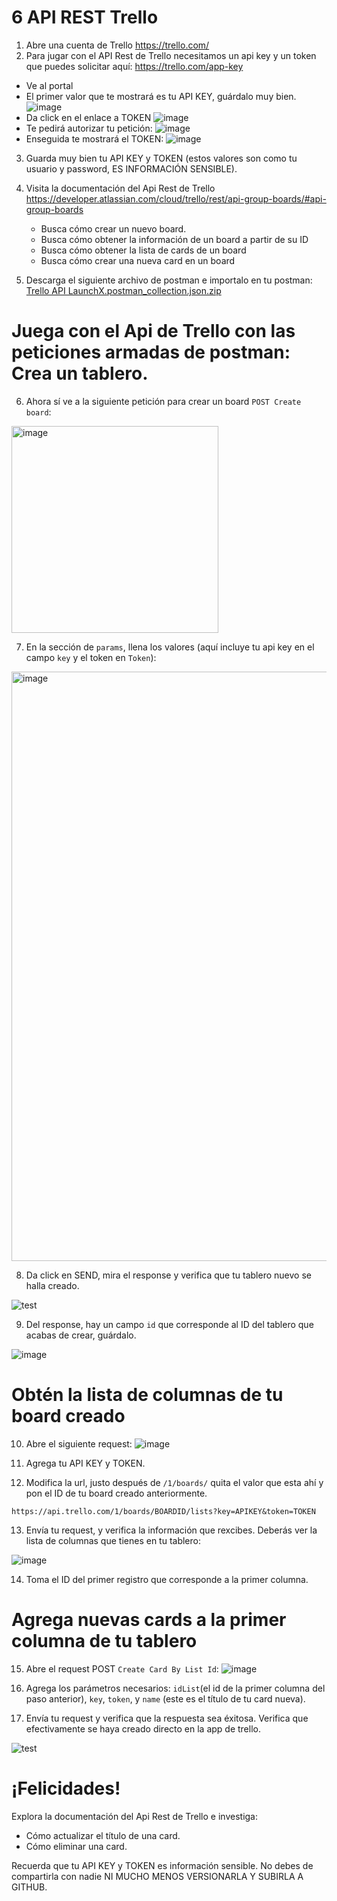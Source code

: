 # 6 API REST Trello

1. Abre una cuenta de Trello https://trello.com/
2. Para jugar con el API Rest de Trello necesitamos un api key y un token que puedes solicitar aquí: https://trello.com/app-key
  - Ve al portal
  - El primer valor que te mostrará es tu API KEY, guárdalo muy bien.
  ![image](https://user-images.githubusercontent.com/17634377/164958156-ae24332b-8e4f-40ee-9f40-27a42b378882.png)
  - Da click en el enlace a TOKEN 
  ![image](https://user-images.githubusercontent.com/17634377/164958164-0ab4995b-3545-4c5d-9b99-01791c996bbe.png)
  - Te pedirá autorizar tu petición:
  ![image](https://user-images.githubusercontent.com/17634377/164958181-1879ad6b-7d3b-4ddd-a114-e300e5c57c15.png)
  - Enseguida te mostrará el TOKEN:
  ![image](https://user-images.githubusercontent.com/17634377/164958203-9d727c03-9b03-4592-b998-de0a805492a8.png)

3. Guarda muy bien tu API KEY y TOKEN (estos valores son como tu usuario y password, ES INFORMACIÓN SENSIBLE).
4. Visita la documentación del Api Rest de Trello https://developer.atlassian.com/cloud/trello/rest/api-group-boards/#api-group-boards
   - Busca cómo crear un nuevo board.
   - Busca cómo obtener la información de un board a partir de su ID
   - Busca cómo obtener la lista de cards de un board
   - Busca cómo crear una nueva card en un board

5. Descarga el siguiente archivo de postman e importalo en tu postman: [Trello API LaunchX.postman_collection.json.zip](https://github.com/carlogilmar/MissionNodeJS/files/8549075/Trello.API.LaunchX.postman_collection.json.zip)

# Juega con el Api de Trello con las peticiones armadas de postman: Crea un tablero.

6. Ahora sí ve a la siguiente petición para crear un board `POST Create board`:
<img width="331" alt="image" src="https://user-images.githubusercontent.com/17634377/164958315-1bf2f957-ff16-4dc4-9473-7412943636fe.png">

7. En la sección de `params`, llena los valores (aquí incluye tu api key en el campo `key` y el token en `Token`):
<img width="943" alt="image" src="https://user-images.githubusercontent.com/17634377/164958333-3ebb95d7-3ad1-47e4-8b66-7347f64ab53e.png">

8. Da click en SEND, mira el response y verifica que tu tablero nuevo se halla creado.

![test](https://user-images.githubusercontent.com/17634377/164958461-98c7570c-dc77-4d40-b9fe-fe69b2660970.gif)

9. Del response, hay un campo `id` que corresponde al ID del tablero que acabas de crear, guárdalo.

![image](https://user-images.githubusercontent.com/17634377/164958474-ae31d46a-3af5-4bf5-afdd-1189b4b632fe.png)

# Obtén la lista de columnas de tu board creado

10. Abre el siguiente request: 
![image](https://user-images.githubusercontent.com/17634377/164958552-5862ca7d-ef96-4bad-af4c-cc92791ade2b.png)

11. Agrega tu API KEY y TOKEN. 
12. Modifica la url, justo después de `/1/boards/` quita el valor que esta ahí y pon el ID de tu board creado anteriormente.

```
https://api.trello.com/1/boards/BOARDID/lists?key=APIKEY&token=TOKEN
```

13. Envía tu request, y verifica la información que rexcibes. Deberás ver la lista de columnas que tienes en tu tablero:

![image](https://user-images.githubusercontent.com/17634377/164958638-23154b5a-a829-4793-b4da-907c28faa858.png)

14. Toma el ID del primer registro que corresponde a la primer columna.

# Agrega nuevas cards a la primer columna de tu tablero

15. Abre el request POST `Create Card By List Id`:
![image](https://user-images.githubusercontent.com/17634377/164958673-2e923266-a607-42ba-a322-d8c8dbd73fa0.png)

16. Agrega los parámetros necesarios: `idList`(el id de la primer columna del paso anterior), `key`, `token`, y `name` (este es el título de tu card nueva).

17. Envía tu request y verifica que la respuesta sea éxitosa. Verifica que efectivamente se haya creado directo en la app de trello.

![test](https://user-images.githubusercontent.com/17634377/164958749-a5ba8de9-1cd7-455a-b6e4-5d7dd89c35a4.gif)

# ¡Felicidades!

Explora la documentación del Api Rest de Trello e investiga:
- Cómo actualizar el título de una card.
- Cómo eliminar una card.

Recuerda que tu API KEY y TOKEN es información sensible. No debes de compartirla con nadie NI MUCHO MENOS VERSIONARLA Y SUBIRLA A GITHUB.

